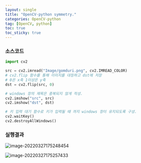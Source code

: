 ```yaml
---
layout: single
title: "OpenCV-python symmetry."
categories: OpenCV-python
tag: [OpenCV, python]
toc: true
toc_sticky: true
---
```

### 소스코드  
```python
import cv2

src = cv2.imread("Image/gomduri.png", cv2.IMREAD_COLOR)
# cv2.flip 함수를 통해 이미지를 대칭하고 dst에 저장
# 0은 x축 1이상은 y축
dst = cv2.flip(src, 0)

# windows 창의 제목은 중복되지 않게 작성.
cv2.imshow("src", src)
cv2.imshow("dst", dst)

# 키 입력 대기 함수로 키가 입력될 때 까지 windows 창이 유지되도록 구성.
cv2.waitKey()
cv2.destroyAllWindows()
```
### 실행결과

![image-20220327175248454](../../images/2022-03-27-opencv-python-symmetry/image-20220327175248454.png)

![image-20220327175257433](../../images/2022-03-27-opencv-python-symmetry/image-20220327175257433.png)